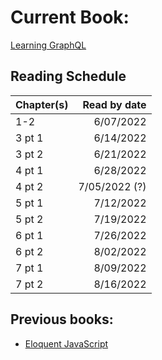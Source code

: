 # Current Book:
[Learning GraphQL](https://www.oreilly.com/library/view/learning-graphql/9781492030706/)

## Reading Schedule

| Chapter(s) | Read by date |
| :--------- | -----------: |
| 1-2        | 6/07/2022    |
| 3 pt 1     | 6/14/2022    |
| 3 pt 2     | 6/21/2022    |
| 4 pt 1     | 6/28/2022    |
| 4 pt 2     | 7/05/2022 (?)|
| 5 pt 1     | 7/12/2022    |
| 5 pt 2     | 7/19/2022    |
| 6 pt 1     | 7/26/2022    |
| 6 pt 2     | 8/02/2022    |
| 7 pt 1     | 8/09/2022    |
| 7 pt 2     | 8/16/2022    |

## Previous books:
- [Eloquent JavaScript](https://eloquentjavascript.net/)
